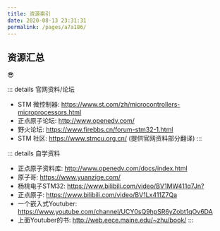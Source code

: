 ```yaml
---
title: 资源索引
date: 2020-08-13 23:31:31
permalink: /pages/a7a186/
---
```

## 资源汇总

:sunglasses:

::: details 官网资料/论坛
* STM 微控制器: <https://www.st.com/zh/microcontrollers-microprocessors.html>
* 正点原子论坛: <http://www.openedv.com/>
* 野火论坛: <https://www.firebbs.cn/forum-stm32-1.html>
* STM 社区: <https://www.stmcu.org.cn/> (提供官网资料部分翻译)
:::

::: details 自学资料
* 正点原子资料库: <http://www.openedv.com/docs/index.html>
* 原子哥: <https://www.yuanzige.com/>
* 杨桃电子STM32: <https://www.bilibili.com/video/BV1MW411q7Jn?>
* 正点原子: <https://www.bilibili.com/video/BV1Lx411Z7Qa>
* 一个嵌入式Youtuber: <https://www.youtube.com/channel/UCY0sQ9hpSR6yZobt1qOv6DA>
* 上面Youtuber的书: <http://web.eece.maine.edu/~zhu/book/>
:::
